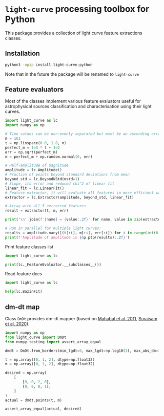 # `light-curve` processing toolbox for Python

This package provides a collection of light curve feature extractions classes.

## Installation

```sh
python3 -mpip install light-curve-python
```

Note that in the future the package will be renamed to `light-curve`

## Feature evaluators

Most of the classes implement various feature evaluators useful for astrophysical sources classification and
characterisation using their light curves.

```python
import light_curve as lc
import numpy as np

# Time values can be non-evenly separated but must be an ascending array
n = 101
t = np.linspace(0.0, 1.0, n)
perfect_m = 1e3 * t + 1e2
err = np.sqrt(perfect_m)
m = perfect_m + np.random.normal(0, err)

# Half-amplitude of magnitude
amplitude = lc.Amplitude()
# Fraction of points beyond standard deviations from mean
beyond_std = lc.BeyondNStd(nstd=1)
# Slope, its error and reduced chi^2 of linear fit
linear_fit = lc.LinearFit()
# Feature extractor, it will evaluate all features in more efficient way
extractor = lc.Extractor(amplitude, beyond_std, linear_fit)

# Array with all 5 extracted features
result = extractor(t, m, err)

print('\n'.join(f'{name} = {value:.2f}' for name, value in zip(extractor.names, result)))

# Run in parallel for multiple light curves:
results = amplitude.many([(t[:i], m[:i], err[:i]) for i in range(int(0.5 * n), n)], n_jobs=-1)
print(f'Amplitude of amplitude is {np.ptp(results):.2f}')
```

Print feature classes list
```python
import light_curve as lc

print(lc._FeatureEvaluator.__subclasses__())
```

Read feature docs
```python
import light_curve as lc

help(lc.BazinFit)
```

## dm-dt map

Class `DmDt` provides dm–dt mapper (based on [Mahabal et al. 2011](https://ui.adsabs.harvard.edu/abs/2011BASI...39..387M/abstract), [Soraisam et al. 2020](https://ui.adsabs.harvard.edu/abs/2020ApJ...892..112S/abstract)).

```python
import numpy as np
from light_curve import DmDt
from numpy.testing import assert_array_equal

dmdt = DmDt.from_borders(min_lgdt=0, max_lgdt=np.log10(3), max_abs_dm=3, lgdt_size=2, dm_size=4, norm=[])

t = np.array([0, 1, 2], dtype=np.float32)
m = np.array([0, 1, 2], dtype=np.float32)

desired = np.array(
    [
        [0, 0, 2, 0],
        [0, 0, 0, 1],
    ]
)
actual = dmdt.points(t, m)

assert_array_equal(actual, desired)
```
